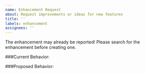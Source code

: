 ```yaml
---
name: Enhancement Request
about: Request improvements or ideas for new features
title: ''
labels: enhancement
assignees: ''
---
```

The enhancement may already be reported! Please search for the enhancement before creating one.

###Current Behavior:


###Proposed Behavior:
